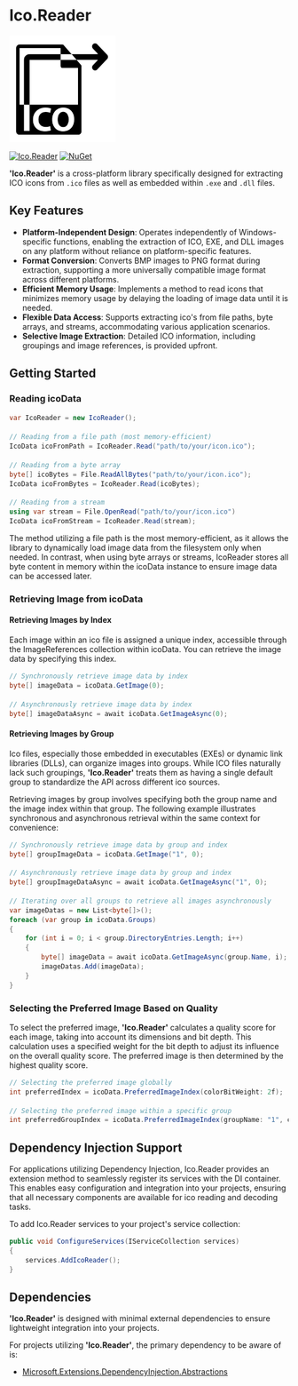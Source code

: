 # Ico.Reader
<img width="192" height="auto" src="icon.png">

[![Ico.Reader](https://img.shields.io/nuget/vpre/Ico.Reader.svg?cacheSeconds=3600&label=Ico.Reader%20nuget)](https://www.nuget.org/packages/Ico.Reader)
[![NuGet](https://img.shields.io/nuget/dt/Ico.Reader.svg?cacheSeconds=3600&label=Downloads)](https://www.nuget.org/packages/Ico.Reader)

**'Ico.Reader'** is a cross-platform library specifically designed for extracting ICO icons from `.ico` files as well as embedded within `.exe` and `.dll` files.

## Key Features
- **Platform-Independent Design**: Operates independently of Windows-specific functions, enabling the extraction of ICO, EXE, and DLL images on any platform without reliance on platform-specific features.
- **Format Conversion**: Converts BMP images to PNG format during extraction, supporting a more universally compatible image format across different platforms.
- **Efficient Memory Usage**: Implements a method to read icons that minimizes memory usage by delaying the loading of image data until it is needed.
- **Flexible Data Access**: Supports extracting ico's from file paths, byte arrays, and streams, accommodating various application scenarios.
- **Selective Image Extraction**: Detailed ICO information, including groupings and image references, is provided upfront.

## Getting Started

### Reading icoData
```cs
var IcoReader = new IcoReader();

// Reading from a file path (most memory-efficient)
IcoData icoFromPath = IcoReader.Read("path/to/your/icon.ico");

// Reading from a byte array
byte[] icoBytes = File.ReadAllBytes("path/to/your/icon.ico");
IcoData icoFromBytes = IcoReader.Read(icoBytes);

// Reading from a stream
using var stream = File.OpenRead("path/to/your/icon.ico")
IcoData icoFromStream = IcoReader.Read(stream);
```

The method utilizing a file path is the most memory-efficient, as it allows the library to dynamically load image data from the filesystem only when needed. In contrast, when using byte arrays or streams, IcoReader stores all byte content in memory within the icoData instance to ensure image data can be accessed later.

### Retrieving Image from icoData

#### Retrieving Images by Index
Each image within an ico file is assigned a unique index, accessible through the ImageReferences collection within icoData. You can retrieve the image data by specifying this index.

```cs
// Synchronously retrieve image data by index
byte[] imageData = icoData.GetImage(0);

// Asynchronously retrieve image data by index
byte[] imageDataAsync = await icoData.GetImageAsync(0);
```

#### Retrieving Images by Group
Ico files, especially those embedded in executables (EXEs) or dynamic link libraries (DLLs), can organize images into groups. While ICO files naturally lack such groupings, **'Ico.Reader'** treats them as having a single default group to standardize the API across different ico sources.

Retrieving images by group involves specifying both the group name and the image index within that group. The following example illustrates synchronous and asynchronous retrieval within the same context for convenience:

```cs
// Synchronously retrieve image data by group and index
byte[] groupImageData = icoData.GetImage("1", 0);

// Asynchronously retrieve image data by group and index
byte[] groupImageDataAsync = await icoData.GetImageAsync("1", 0);

// Iterating over all groups to retrieve all images asynchronously
var imageDatas = new List<byte[]>();
foreach (var group in icoData.Groups)
{
    for (int i = 0; i < group.DirectoryEntries.Length; i++)
    {
        byte[] imageData = await icoData.GetImageAsync(group.Name, i);
        imageDatas.Add(imageData);
    }
}
```

### Selecting the Preferred Image Based on Quality
To select the preferred image, **'Ico.Reader'** calculates a quality score for each image, taking into account its dimensions and bit depth. This calculation uses a specified weight for the bit depth to adjust its influence on the overall quality score. The preferred image is then determined by the highest quality score.

```cs
// Selecting the preferred image globally
int preferredIndex = icoData.PreferredImageIndex(colorBitWeight: 2f);

// Selecting the preferred image within a specific group
int preferredGroupIndex = icoData.PreferredImageIndex(groupName: "1", colorBitWeight: 2f);
```

## Dependency Injection Support
For applications utilizing Dependency Injection, Ico.Reader provides an extension method to seamlessly register its services with the DI container. This enables easy configuration and integration into your projects, ensuring that all necessary components are available for ico reading and decoding tasks.

To add Ico.Reader services to your project's service collection:
```cs
public void ConfigureServices(IServiceCollection services)
{
    services.AddIcoReader();
}
```

## Dependencies
**'Ico.Reader'** is designed with minimal external dependencies to ensure lightweight integration into your projects. 

For projects utilizing **'Ico.Reader'**, the primary dependency to be aware of is:
- [Microsoft.Extensions.DependencyInjection.Abstractions](https://www.nuget.org/packages/Microsoft.Extensions.DependencyInjection.Abstractions/)
